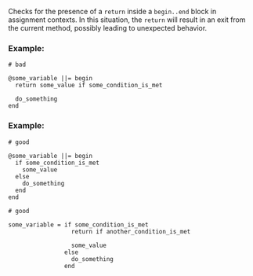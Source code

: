 Checks for the presence of a `return` inside a `begin..end` block
in assignment contexts.
In this situation, the `return` will result in an exit from the current
method, possibly leading to unexpected behavior.

### Example:

    # bad

    @some_variable ||= begin
      return some_value if some_condition_is_met

      do_something
    end

### Example:

    # good

    @some_variable ||= begin
      if some_condition_is_met
        some_value
      else
        do_something
      end
    end

    # good

    some_variable = if some_condition_is_met
                      return if another_condition_is_met

                      some_value
                    else
                      do_something
                    end
